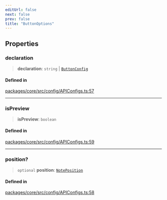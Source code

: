 ```yaml
---
editUrl: false
next: false
prev: false
title: "ButtonOptions"
---
```


## Properties

### declaration

> **declaration**: `string` \| [`ButtonConfig`](/obsidian-meta-bind-plugin-docs/api/interfaces/buttonconfig/)

#### Defined in

[packages/core/src/config/APIConfigs.ts:57](https://github.com/mProjectsCode/obsidian-meta-bind-plugin/blob/f797e384bc51b3b69ee936c1c8f585862087d6d3/packages/core/src/config/APIConfigs.ts#L57)

***

### isPreview

> **isPreview**: `boolean`

#### Defined in

[packages/core/src/config/APIConfigs.ts:59](https://github.com/mProjectsCode/obsidian-meta-bind-plugin/blob/f797e384bc51b3b69ee936c1c8f585862087d6d3/packages/core/src/config/APIConfigs.ts#L59)

***

### position?

> `optional` **position**: [`NotePosition`](/obsidian-meta-bind-plugin-docs/api/classes/noteposition/)

#### Defined in

[packages/core/src/config/APIConfigs.ts:58](https://github.com/mProjectsCode/obsidian-meta-bind-plugin/blob/f797e384bc51b3b69ee936c1c8f585862087d6d3/packages/core/src/config/APIConfigs.ts#L58)
